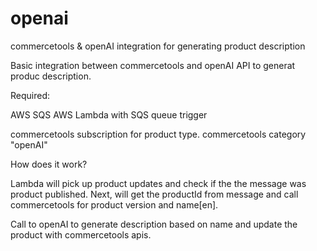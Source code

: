# openai
commercetools &amp; openAI integration for generating product description


Basic integration between commercetools and openAI API to generat produc description.

Required:

AWS SQS
AWS Lambda with SQS queue trigger

commercetools subscription for product type.
commercetools category "openAI" 


How does it work?

Lambda will pick up product updates and check if the the message was product published.
Next, will get the productId from message and call commercetools for product version and name[en].

Call to openAI to generate  description based on name and update the product with commercetools apis.



